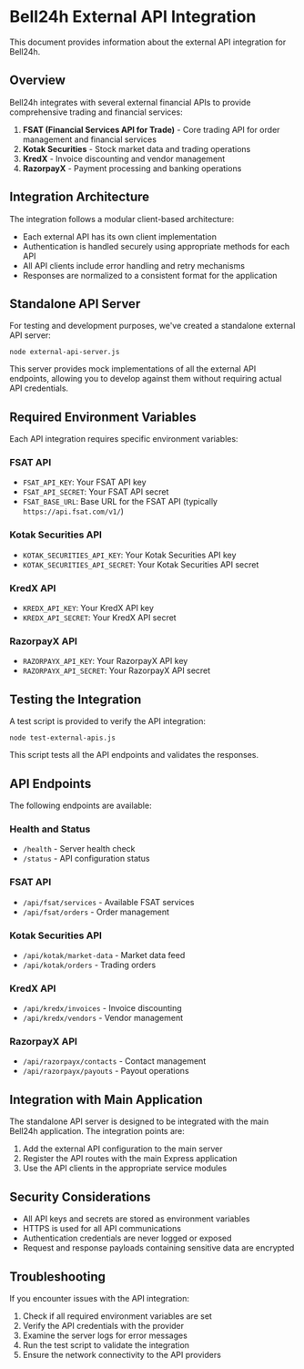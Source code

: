 # Bell24h External API Integration

This document provides information about the external API integration for Bell24h.

## Overview

Bell24h integrates with several external financial APIs to provide comprehensive trading and financial services:

1. **FSAT (Financial Services API for Trade)** - Core trading API for order management and financial services
2. **Kotak Securities** - Stock market data and trading operations
3. **KredX** - Invoice discounting and vendor management
4. **RazorpayX** - Payment processing and banking operations

## Integration Architecture

The integration follows a modular client-based architecture:

- Each external API has its own client implementation
- Authentication is handled securely using appropriate methods for each API
- All API clients include error handling and retry mechanisms
- Responses are normalized to a consistent format for the application

## Standalone API Server

For testing and development purposes, we've created a standalone external API server:

```
node external-api-server.js
```

This server provides mock implementations of all the external API endpoints, allowing you to develop against them without requiring actual API credentials.

## Required Environment Variables

Each API integration requires specific environment variables:

### FSAT API
- `FSAT_API_KEY`: Your FSAT API key
- `FSAT_API_SECRET`: Your FSAT API secret
- `FSAT_BASE_URL`: Base URL for the FSAT API (typically `https://api.fsat.com/v1/`)

### Kotak Securities API
- `KOTAK_SECURITIES_API_KEY`: Your Kotak Securities API key
- `KOTAK_SECURITIES_API_SECRET`: Your Kotak Securities API secret

### KredX API
- `KREDX_API_KEY`: Your KredX API key
- `KREDX_API_SECRET`: Your KredX API secret

### RazorpayX API
- `RAZORPAYX_API_KEY`: Your RazorpayX API key
- `RAZORPAYX_API_SECRET`: Your RazorpayX API secret

## Testing the Integration

A test script is provided to verify the API integration:

```
node test-external-apis.js
```

This script tests all the API endpoints and validates the responses.

## API Endpoints

The following endpoints are available:

### Health and Status
- `/health` - Server health check
- `/status` - API configuration status

### FSAT API
- `/api/fsat/services` - Available FSAT services
- `/api/fsat/orders` - Order management

### Kotak Securities API
- `/api/kotak/market-data` - Market data feed
- `/api/kotak/orders` - Trading orders

### KredX API
- `/api/kredx/invoices` - Invoice discounting 
- `/api/kredx/vendors` - Vendor management

### RazorpayX API
- `/api/razorpayx/contacts` - Contact management
- `/api/razorpayx/payouts` - Payout operations

## Integration with Main Application

The standalone API server is designed to be integrated with the main Bell24h application. The integration points are:

1. Add the external API configuration to the main server
2. Register the API routes with the main Express application
3. Use the API clients in the appropriate service modules

## Security Considerations

- All API keys and secrets are stored as environment variables
- HTTPS is used for all API communications
- Authentication credentials are never logged or exposed
- Request and response payloads containing sensitive data are encrypted

## Troubleshooting

If you encounter issues with the API integration:

1. Check if all required environment variables are set
2. Verify the API credentials with the provider
3. Examine the server logs for error messages
4. Run the test script to validate the integration
5. Ensure the network connectivity to the API providers